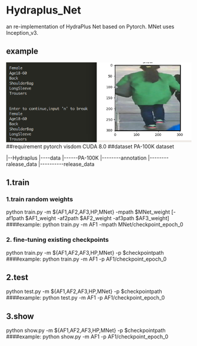 # Hydraplus_Net

an re-implementation of HydraPlus Net based on Pytorch.
MNet uses Inception_v3.
## example
![show](./img/show.png)
##requirement
pytorch
visdom
CUDA 8.0
##dataset
PA-100K dataset

|--Hydraplus
|----data
|------PA-100K
|--------annotation
|--------ralease_data
|----------release_data

## 1.train

### 1.train random weights
python train.py -m ${AF1,AF2,AF3,HP,MNet} -mpath  \$MNet_weight [-af1path \$AF1_weight -af2path \$AF2_weight -af3path \$AF3_weight] 
####example:
python train.py -m AF1 -mpath MNet/checkpoint_epoch_0
### 2. fine-tuning existing checkpoints
python train.py -m ${AF1,AF2,AF3,HP,MNet}  -p \$checkpointpath
####example:
python train.py -m AF1 -p AF1/checkpoint_epoch_0
## 2.test
python test.py -m ${AF1,AF2,AF3,HP,MNet} -p \$checkpointpath
####example:
python test.py -m AF1 -p AF1/checkpoint_epoch_0
## 3.show
python show.py -m ${AF1,AF2,AF3,HP,MNet} -p \$checkpointpath
####example:
python show.py -m AF1 -p AF1/checkpoint_epoch_0